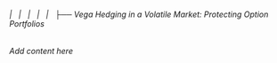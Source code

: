 ###### |   |   |   |   |   ├── Vega Hedging in a Volatile Market: Protecting Option Portfolios

*Add content here*